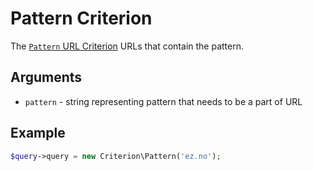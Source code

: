 # Pattern Criterion

The [`Pattern` URL Criterion](https://github.com/ezsystems/ezplatform-kernel/blob/v1.0.0/eZ/Publish/API/Repository/Values/URL/Query/Criterion/SectionId.php)
URLs that contain the pattern.

## Arguments

- `pattern` - string representing pattern that needs to be a part of URL

## Example

``` php
$query->query = new Criterion\Pattern('ez.no');
```